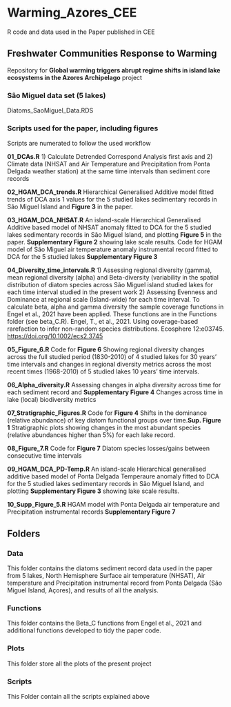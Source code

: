 # Warming_Azores_CEE
R code and data used in the Paper published in CEE

## Freshwater Communities Response to Warming

Repository for **Global warming triggers abrupt regime shifts in 
island lake ecosystems in the Azores Archipelago** project

### São Miguel data set (5 lakes)

Diatoms_SaoMiguel_Data.RDS 

### Scripts used for the paper, including figures
Scripts are numerated to follow the used workflow

**01_DCAs.R** 1) Calculate Detrended Correspond Analysis first axis and 2) Climate data 
(NHSAT and Air Temperature and Precipitation from Ponta Delgada weather station) at the same time intervals
than sediment core records

**02_HGAM_DCA_trends.R** Hierarchical Generalised Additive model fitted trends of DCA axis 1 values for the 5 studied lakes sedimentary records in São Miguel Island and **Figure 3** in the paper.

**03_HGAM_DCA_NHSAT.R** An island-scale Hierarchical Generalised Additive based model of NHSAT anomaly fitted to DCA for the 5 studied lakes sedimentary records in São Miguel Island, and plotting **Figure 5** in the paper. **Supplementary Figure 2** showing lake scale results. Code for HGAM model of São Miguel air temperature anomaly instrumental record fitted to DCA for the 5 studied lakes **Supplementary Figure 3**

**04_Diversity_time_intervals.R** 1) Assessing regional diversity (gamma), mean regional diversity (alpha) and Beta-diversity (variability in the spatial distribution of diatom species across São Miguel island studied lakes for each time interval studied in the present work 2) Assessing Evenness and Dominance at regional scale (Island-wide) for each time interval. To calculate beta, alpha and gamma diversity the sample coverage functions in Engel et al., 2021 have been applied. These functions are in the Functions folder (see beta_C.R). Engel, T., et al., 2021. Using coverage-based rarefaction to infer non-random species distributions. Ecosphere 12:e03745.	https://doi.org/10.1002/ecs2.3745

**05_Figure_6.R** Code for **Figure 6** Showing regional diversity changes across the full studied period (1830-2010) of 4 studied lakes for 30 years’ time intervals and changes in regional diversity metrics across the most recent times (1968-2010) of 5 studied lakes 10 years’ time intervals.

**06_Alpha_diversity.R** Assessing changes in alpha diversity across time for each sediment record and **Supplementary Figure 4** Changes across time in lake (local) biodiversity metrics

**07_Stratigraphic_Figures.R** Code for **Figure 4** Shifts in the dominance (relative abundance) of key diatom functional groups over time.**Sup. Figure 1** Stratigraphic plots showing changes in the most abundant species (relative abundances higher than 5%)
for each lake record. 

**08_Figure_7.R** Code for **Figure 7** Diatom species losses/gains between consecutive time intervals

**09_HGAM_DCA_PD-Temp.R** An island-scale Hierarchical generalised additive based model of Ponta Delgada Temperaure anomaly fitted to DCA for the 5 studied lakes sedimentary records in São Miguel Island, and plotting **Supplementary Figure 3** showing lake scale results.

**10_Supp_Figure_5.R** HGAM model with Ponta Delgada air temperature and Precipitation instrumental records **Supplementary Figure 7** 

## Folders

### Data
This folder contains the diatoms sediment record data used in the paper from 5 lakes, North Hemisphere Surface air temperature (NHSAT), Air temperature and Precipitation instrumental record from Ponta Delgada (São Miguel Island, Açores), and results of all the analysis.

### Functions
This folder contains the Beta_C functions from Engel et al., 2021 and additional functions developed to tidy the paper code.

### Plots

This folder store all the plots of the present project

### Scripts

This Folder contain all the scripts explained above







